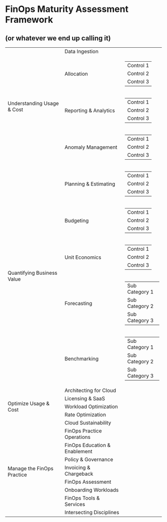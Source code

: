 # FinOps Maturity Assessment Framework
## (or whatever we end up calling it)

<table>
    <tr>
        <td rowspan="4">
        Understanding Usage & Cost
        </td>
        <td>
        Data Ingestion
        </td>
        <tr>
        <td>
        Allocation
        </td>
        <td>
            <table>
                <tr>
                    <td>
                    Control 1
                    </td>
                </tr>
                <tr>
                    <td>
                    Control 2
                    </td>
                </tr>
                <tr>
                    <td>
                    Control 3
                    </td>
                </tr>
            </table>
        </td>
    </tr>
    <tr>
        <td>
        Reporting & Analytics
        </td>
                <td>
            <table>
                <tr>
                    <td>
                    Control 1
                    </td>
                </tr>
                <tr>
                    <td>
                    Control 2
                    </td>
                </tr>
                <tr>
                    <td>
                    Control 3
                    </td>
                </tr>
            </table>
        </td>
    </tr>
    <tr>
        <td>
        Anomaly Management
        </td>
        <td>
            <table>
                <tr>
                    <td>
                    Control 1
                    </td>
                </tr>
                <tr>
                    <td>
                    Control 2
                    </td>
                </tr>
                <tr>
                    <td>
                    Control 3
                    </td>
                </tr>
            </table>
        </td>
    </tr>
    <tr>
        <td rowspan="5">
        Quantifying Business Value
        </td>
        <td>
        Planning & Estimating
        </td>
        <td>
            <table>
                <tr>
                    <td>
                    Control 1
                    </td>
                </tr>
                <tr>
                    <td>
                    Control 2
                    </td>
                </tr>
                <tr>
                    <td>
                    Control 3
                    </td>
                </tr>
            </table>
        </td>
    <tr>
        <td>
        Budgeting
        </td>
        <td>
            <table>
                <tr>
                    <td>
                    Control 1
                    </td>
                </tr>
                <tr>
                    <td>
                    Control 2
                    </td>
                </tr>
                <tr>
                    <td>
                    Control 3
                    </td>
                </tr>
            </table>
        </td>
    </tr>
    <tr>
        <td>
        Unit Economics
        </td>
        <td>
            <table>
                <tr>
                    <td>
                    Control 1
                    </td>
                </tr>
                <tr>
                    <td>
                    Control 2
                    </td>
                </tr>
                <tr>
                    <td>
                    Control 3
                    </td>
                </tr>
            </table>
        </td>
    </tr>
    <tr>
        <td>
        Forecasting
        </td>
        <td>
            <table>
                <tr>
                    <td>
                    Sub Category 1
                    </td>
                </tr>
                <tr>
                    <td>
                    Sub Category 2
                    </td>
                </tr>
                <tr>
                    <td>
                    Sub Category 3
                    </td>
                </tr>
            </table>
        </td>
    </tr>
    <tr>
        <td>
        Benchmarking
        </td>
        <td>
            <table>
                <tr>
                    <td>
                    Sub Category 1
                    </td>
                </tr>
                <tr>
                    <td>
                    Sub Category 2
                    </td>
                </tr>
                <tr>
                    <td>
                    Sub Category 3
                    </td>
                </tr>
            </table>
        </td>
    </tr>
    <tr>
        <td rowspan="5">
        Optimize Usage & Cost
        </td>
        <td>
        Architecting for Cloud
        </td>
    <tr>
        <td>
        Licensing & SaaS
        </td>
    </tr>
    <tr>
        <td>
        Workload Optimization
        </td>
    </tr>
    <tr>
        <td>
        Rate Optimization
        </td>
    </tr>
    <tr>
        <td>
        Cloud Sustainability
        </td>
    </tr>
    <tr>
        <td rowspan="8">
        Manage the FinOps Practice
        </td>
        <td>
        FinOps Practice Operations
        </td>
    <tr>
        <td>
        FinOps Education & Enablement
        </td>
    </tr>
    <tr>
        <td>
        Policy & Governance
        </td>
    </tr>
    <tr>
        <td>
        Invoicing & Chargeback
        </td>
    </tr>
    <tr>
        <td>
        FinOps Assessment
        </td>
    </tr>
    <tr>
        <td>
        Onboarding Workloads
        </td>
    </tr>
    <tr>
        <td>
        FinOps Tools & Services
        </td>
    </tr>
    <tr>
        <td>
        Intersecting Disciplines
        </td>
    </tr>

